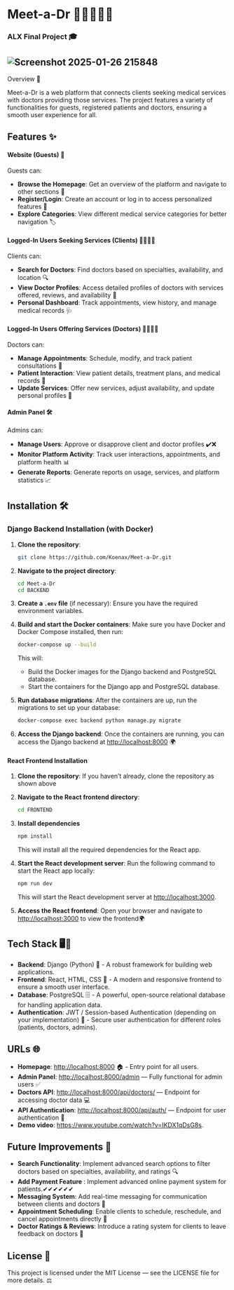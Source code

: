 # Meet-a-Dr 💼👩‍⚕️👨‍⚕️
### ALX Final Project 🎓

## ![Screenshot 2025-01-26 215848](https://github.com/user-attachments/assets/30fd03b7-de09-4c7b-b655-19538b00ca6d)
Overview 📝

Meet-a-Dr is a web platform that connects clients seeking medical services with doctors providing those services. The project features a variety of functionalities for guests, registered patients and doctors,  ensuring a smooth user experience for all.

## Features ✨

#### Website (Guests) 👥
Guests can:
- **Browse the Homepage**: Get an overview of the platform and navigate to other sections 🏡
- **Register/Login**: Create an account or log in to access personalized features 🔑
- **Explore Categories**: View different medical service categories for better navigation 🏷️

#### Logged-In Users Seeking Services (Clients) 💁‍♀️💁‍♂️
Clients can:
- **Search for Doctors**: Find doctors based on specialties, availability, and location 🔍
- **View Doctor Profiles**: Access detailed profiles of doctors with services offered, reviews, and availability 📜
- **Personal Dashboard**: Track appointments, view history, and manage medical records 🩺

#### Logged-In Users Offering Services (Doctors) 👩‍⚕️👨‍⚕️
Doctors can:
- **Manage Appointments**: Schedule, modify, and track patient consultations 📅
- **Patient Interaction**: View patient details, treatment plans, and medical records 📝
- **Update Services**: Offer new services, adjust availability, and update personal profiles 💼

#### Admin Panel 🛠️
Admins can:
- **Manage Users**: Approve or disapprove client and doctor profiles ✔️❌
- **Monitor Platform Activity**: Track user interactions, appointments, and platform health 📊
- **Generate Reports**: Generate reports on usage, services, and platform statistics 📈


## Installation 🛠️

### Django Backend Installation (with Docker)

1. **Clone the repository**:
    ```bash
    git clone https://github.com/Koenax/Meet-a-Dr.git
    ```

2. **Navigate to the project directory**:
    ```bash
    cd Meet-a-Dr
    cd BACKEND
    ```

3. **Create a `.env` file** (if necessary):
    Ensure you have the required environment variables.

4. **Build and start the Docker containers**:
    Make sure you have Docker and Docker Compose installed, then run:
    ```bash
    docker-compose up --build
    ```

    This will:
    - Build the Docker images for the Django backend and PostgreSQL database.
    - Start the containers for the Django app and PostgreSQL database.

5. **Run database migrations**:
    After the containers are up, run the migrations to set up your database:
    ```bash
    docker-compose exec backend python manage.py migrate
    ```

6. **Access the Django backend**:
    Once the containers are running, you can access the Django backend at [http://localhost:8000](http://localhost:8000) 🌍

#### React Frontend Installation

1. **Clone the repository**:
    If you haven’t already, clone the repository as shown above

2. **Navigate to the React frontend directory**:
    ```bash
    cd FRONTEND
    ```

3. **Install dependencies**
    ```bash
    npm install
    ```

    This will install all the required dependencies for the React app.

4. **Start the React development server**:
    Run the following command to start the React app locally:
    ```bash
    npm run dev
    ```

    This will start the React development server at [http://localhost:3000](http://localhost:3000).

5. **Access the React frontend**:
    Open your browser and navigate to [http://localhost:3000](http://localhost:3000) to view the frontend🌍

## Tech Stack 🖥️🔧

- **Backend**: Django (Python) 🐍 - A robust framework for building web applications.
- **Frontend**: React, HTML, CSS 🎨 - A modern and responsive frontend to ensure a smooth user interface.
- **Database**: PostgreSQL 🗄️ - A powerful, open-source relational database for handling application data.
- **Authentication**: JWT / Session-based Authentication (depending on your implementation) 🔐 - Secure user authentication for different roles (patients, doctors, admins).

## URLs 🌐

- **Homepage**: [http://localhost:8000](http://localhost:8000) 🏠 - Entry point for all users.
- **Admin Panel**: [http://localhost:8000/admin](http://localhost:8000/admin) — Fully functional for admin users ✅
- **Doctors API**: [http://localhost:8000/api/doctors/](http://localhost:8000/api/doctors/) — Endpoint for accessing doctor data 💻
- **API Authentication**: [http://localhost:8000/api/auth/](http://localhost:8000/api/auth/) — Endpoint for user authentication 🔌
- **Demo video**: https://www.youtube.com/watch?v=IKDX1qDsG8s. 

## Future Improvements 🚀

- **Search Functionality**: Implement advanced search options to filter doctors based on specialties, availability, and ratings 🔍
- **Add Payment Feature** : Implement advanced online payment system for patients.✔✔✔✔✔✔
- **Messaging System**: Add real-time messaging for communication between clients and doctors 💬
- **Appointment Scheduling**: Enable clients to schedule, reschedule, and cancel appointments directly 📅
- **Doctor Ratings & Reviews**: Introduce a rating system for clients to leave feedback on doctors 🌟

## License 📜

This project is licensed under the MIT License — see the LICENSE file for more details. ⚖️
